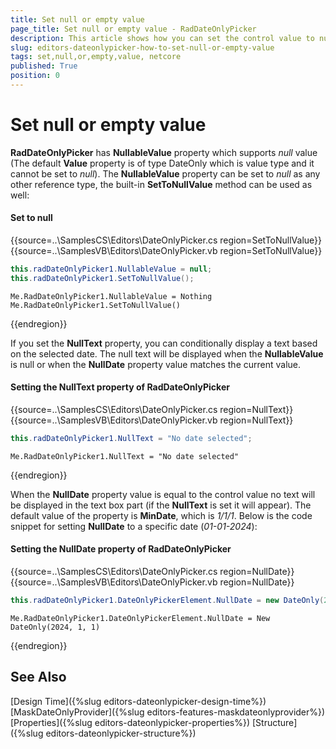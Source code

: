 ```yaml
---
title: Set null or empty value
page_title: Set null or empty value - RadDateOnlyPicker
description: This article shows how you can set the control value to null.
slug: editors-dateonlypicker-how-to-set-null-or-empty-value
tags: set,null,or,empty,value, netcore
published: True
position: 0
---
```


# Set null or empty value

__RadDateOnlyPicker__ has __NullableValue__ property which supports *null* value (The default __Value__ property is of type DateOnly which is value type and it cannot be set to *null*). The __NullableValue__ property can be set to *null* as any other reference type, the built-in __SetToNullValue__ method can be used as well:

#### Set to null 

{{source=..\SamplesCS\Editors\DateOnlyPicker.cs region=SetToNullValue}} 
{{source=..\SamplesVB\Editors\DateOnlyPicker.vb region=SetToNullValue}} 

````C#
this.radDateOnlyPicker1.NullableValue = null;
this.radDateOnlyPicker1.SetToNullValue();

````
````VB.NET
Me.RadDateOnlyPicker1.NullableValue = Nothing
Me.RadDateOnlyPicker1.SetToNullValue()

````

{{endregion}} 
 
If you set the __NullText__ property, you can conditionally display a text based on the selected date. The null text will be displayed when the __NullableValue__ is null or when the __NullDate__ property value matches the current value.

#### Setting the NullText property of RadDateOnlyPicker

{{source=..\SamplesCS\Editors\DateOnlyPicker.cs region=NullText}} 
{{source=..\SamplesVB\Editors\DateOnlyPicker.vb region=NullText}} 

````C#
this.radDateOnlyPicker1.NullText = "No date selected";

````
````VB.NET
Me.RadDateOnlyPicker1.NullText = "No date selected"

````

{{endregion}} 
 
When the __NullDate__ property value is equal to the control value no text will be displayed in the text box part (if the __NullText__ is set it will appear). The default value of the property is __MinDate__, which is *1/1/1*. Below is the code snippet for setting __NullDate__ to a specific date (*01-01-2024*):

#### Setting the NullDate property of RadDateOnlyPicker

{{source=..\SamplesCS\Editors\DateOnlyPicker.cs region=NullDate}} 
{{source=..\SamplesVB\Editors\DateOnlyPicker.vb region=NullDate}} 

````C#
this.radDateOnlyPicker1.DateOnlyPickerElement.NullDate = new DateOnly(2024, 01, 01);

````
````VB.NET
Me.RadDateOnlyPicker1.DateOnlyPickerElement.NullDate = New DateOnly(2024, 1, 1)

````

{{endregion}} 


## See Also

[Design Time]({%slug editors-dateonlypicker-design-time%})
[MaskDateOnlyProvider]({%slug editors-features-maskdateonlyprovider%})
[Properties]({%slug editors-dateonlypicker-properties%})
[Structure]({%slug editors-dateonlypicker-structure%})
